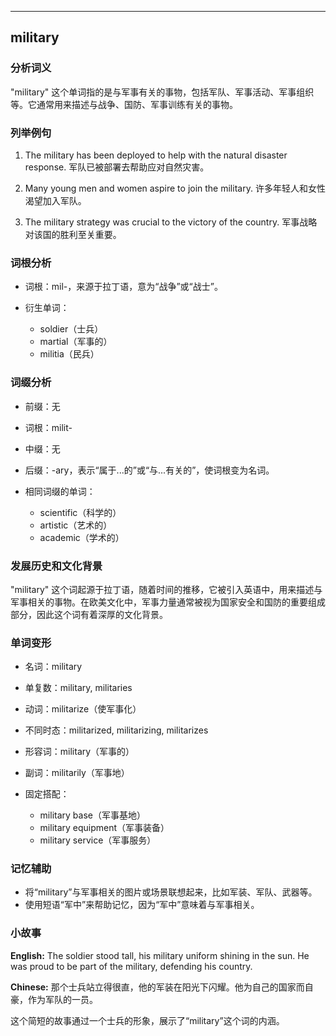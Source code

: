
---------------
## military
### 分析词义
"military" 这个单词指的是与军事有关的事物，包括军队、军事活动、军事组织等。它通常用来描述与战争、国防、军事训练有关的事物。

### 列举例句
1. The military has been deployed to help with the natural disaster response.
   军队已被部署去帮助应对自然灾害。

2. Many young men and women aspire to join the military.
   许多年轻人和女性渴望加入军队。

3. The military strategy was crucial to the victory of the country.
   军事战略对该国的胜利至关重要。

### 词根分析
- 词根：mil-，来源于拉丁语，意为“战争”或“战士”。

- 衍生单词：
  - soldier（士兵）
  - martial（军事的）
  - militia（民兵）

### 词缀分析
- 前缀：无
- 词根：milit-
- 中缀：无
- 后缀：-ary，表示“属于...的”或“与...有关的”，使词根变为名词。

- 相同词缀的单词：
  - scientific（科学的）
  - artistic（艺术的）
  - academic（学术的）

### 发展历史和文化背景
"military" 这个词起源于拉丁语，随着时间的推移，它被引入英语中，用来描述与军事相关的事物。在欧美文化中，军事力量通常被视为国家安全和国防的重要组成部分，因此这个词有着深厚的文化背景。

### 单词变形
- 名词：military
- 单复数：military, militaries
- 动词：militarize（使军事化）
- 不同时态：militarized, militarizing, militarizes
- 形容词：military（军事的）
- 副词：militarily（军事地）

- 固定搭配：
  - military base（军事基地）
  - military equipment（军事装备）
  - military service（军事服务）

### 记忆辅助
- 将“military”与军事相关的图片或场景联想起来，比如军装、军队、武器等。
- 使用短语“军中”来帮助记忆，因为“军中”意味着与军事相关。

### 小故事
**English:**
The soldier stood tall, his military uniform shining in the sun. He was proud to be part of the military, defending his country.

**Chinese:**
那个士兵站立得很直，他的军装在阳光下闪耀。他为自己的国家而自豪，作为军队的一员。

这个简短的故事通过一个士兵的形象，展示了“military”这个词的内涵。

